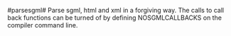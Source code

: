 #parsesgml#
Parse sgml, html and xml in a forgiving way.
The calls to call back functions can be turned of by defining NOSGMLCALLBACKS on the compiler command line.

